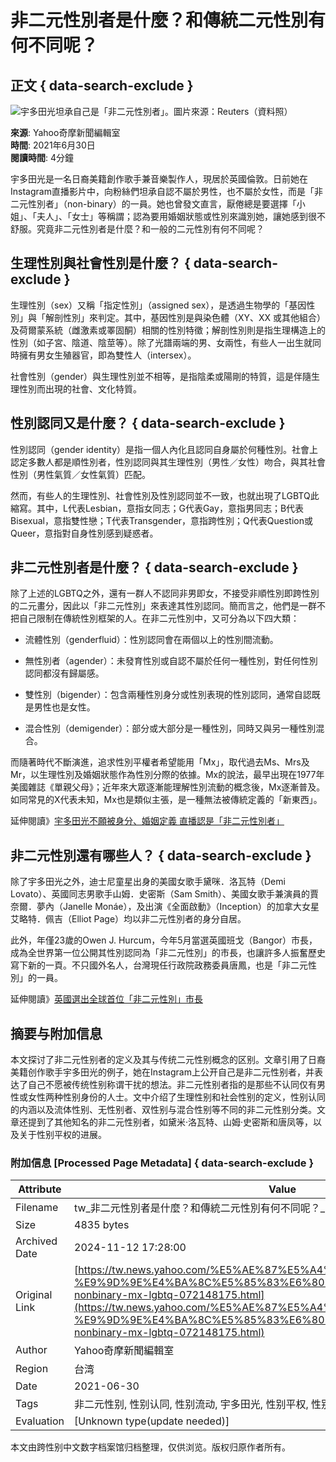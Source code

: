 # 非二元性別者是什麼？和傳統二元性別有何不同呢？

## 正文 { data-search-exclude }


![宇多田光坦承自己是「非二元性別者」。圖片來源：Reuters（資料照）](https://s.yimg.com/ny/api/res/1.2/CETePaeTz_r20TU1a9hwhA--/YXBwaWQ9aGlnaGxhbmRlcjt3PTk2MDtoPTYzNjtjZj13ZWJw/https://s.yimg.com/os/creatr-uploaded-images/2021-06/253e5300-d973-11eb-9ffe-197285658675)

**來源**: Yahoo奇摩新聞編輯室  
**時間**: 2021年6月30日  
**閱讀時間**: 4分鐘  

宇多田光是一名日裔美籍創作歌手兼音樂製作人，現居於英國倫敦。日前她在Instagram直播影片中，向粉絲們坦承自認不屬於男性，也不屬於女性，而是「非二元性別者」（non-binary）的一員。她也曾發文直言，厭倦總是要選擇「小姐」、「夫人」、「女士」等稱謂；認為要用婚姻狀態或性別來識別她，讓她感到很不舒服。究竟非二元性別者是什麼？和一般的二元性別有何不同呢？

## **生理性別與社會性別是什麼？** { data-search-exclude }

生理性別（sex）又稱「指定性別」（assigned sex），是透過生物學的「基因性別」與「解剖性別」來判定。其中，基因性別是與染色體（XY、XX 或其他組合）及荷爾蒙系統（雌激素或睪固酮）相關的性別特徵；解剖性別則是指生理構造上的性別（如子宮、陰道、陰莖等）。除了光譜兩端的男、女兩性，有些人一出生就同時擁有男女生殖器官，即為雙性人（intersex）。

社會性別（gender）與生理性別並不相等，是指陰柔或陽剛的特質，這是伴隨生理性別而出現的社會、文化特質。

## **性別認同又是什麼？** { data-search-exclude }

性別認同（gender identity）是指一個人內化且認同自身屬於何種性別。社會上認定多數人都是順性別者，性別認同與其生理性別（男性／女性）吻合，與其社會性別（男性氣質／女性氣質）匹配。

然而，有些人的生理性別、社會性別及性別認同並不一致，也就出現了LGBTQ此縮寫。其中，L代表Lesbian，意指女同志；G代表Gay，意指男同志；B代表Bisexual，意指雙性戀；T代表Transgender，意指跨性別；Q代表Question或Queer，意指對自身性別感到疑惑者。

## **非二元性別者是什麼？** { data-search-exclude }

除了上述的LGBTQ之外，還有一群人不認同非男即女，不接受非順性別即跨性別的二元畫分，因此以「非二元性別」來表達其性別認同。簡而言之，他們是一群不把自己限制在傳統性別框架的人。在非二元性別中，又可分為以下四大類：

- 流體性別（genderfluid）：性別認同會在兩個以上的性別間流動。
  
- 無性別者（agender）：未發育性別或自認不屬於任何一種性別，對任何性別認同都沒有歸屬感。
  
- 雙性別（bigender）：包含兩種性別身分或性別表現的性別認同，通常自認既是男性也是女性。
  
- 混合性別（demigender）：部分或大部分是一種性別，同時又與另一種性別混合。

而隨著時代不斷演進，追求性別平權者希望能用「Mx」，取代過去Ms、Mrs及Mr，以生理性別及婚姻狀態作為性別分際的依據。Mx的說法，最早出現在1977年美國雜誌《單親父母》；近年來大眾逐漸能理解性別流動的概念後，Mx逐漸普及。如同常見的X代表未知，Mx也是類似主張，是一種無法被傳統定義的「新東西」。

延伸閱讀》[宇多田光不願被身分、婚姻定義 直播認是「非二元性別者」](https://tw.news.yahoo.com/%E5%AE%87%E5%A4%9A%E7%94%B0%E5%85%89%E4%B8%8D%E9%A1%98%E8%A2%AB%E8%BA%AB%E5%88%86-%E5%A9%9A%E5%A7%BB%E5%AE%9A%E7%BE%A9-%E7%9B%B4%E6%92%AD%E8%AA%8D%E6%98%AF-%E9%9D%9E%E4%BA%8C%E5%85%83%E6%80%A7%E5%88%A5%E8%80%85-084226400.html)

## **非二元性別還有哪些人？** { data-search-exclude }

除了宇多田光之外，迪士尼童星出身的美國女歌手黛咪．洛瓦特（Demi Lovato）、英國同志男歌手山姆．史密斯（Sam Smith）、美國女歌手兼演員的賈奈爾．夢內（Janelle Monáe），及出演《全面啟動》（Inception）的加拿大女星艾略特．佩吉（Elliot Page）均以非二元性別者的身分自居。

此外，年僅23歲的Owen J. Hurcum，今年5月當選英國班戈（Bangor）市長，成為全世界第一位公開其性別認同為「非二元性別」的市長，也讓許多人振奮歷史寫下新的一頁。不只國外名人，台灣現任行政院政務委員唐鳳，也是「非二元性別」的一員。

延伸閱讀》[英國選出全球首位「非二元性別」市長](https://tw.news.yahoo.com/%E8%8B%B1%E5%9C%8B%E9%81%B8%E5%87%BA%E5%85%A8%E7%90%83%E9%A6%96%E4%BD%8D%E3%80%8C%E9%9D%9E%E4%BA%8C%E5%85%83%E6%80%A7%E5%88%A5%E3%80%8D%E5%B8%82%E9%95%B7-060009045.html)

## 摘要与附加信息

<!-- tcd_abstract -->
本文探讨了非二元性别者的定义及其与传统二元性别概念的区别。文章引用了日裔美籍创作歌手宇多田光的例子，她在Instagram上公开自己是非二元性别者，并表达了自己不愿被传统性别称谓干扰的想法。非二元性别者指的是那些不认同仅有男性或女性两种性别身份的人士。文中介绍了生理性别和社会性别的定义，性别认同的内涵以及流体性别、无性别者、双性别与混合性别等不同的非二元性别分类。文章还提到了其他知名的非二元性别者，如黛米·洛瓦特、山姆·史密斯和唐凤等，以及关于性别平权的进展。
<!-- tcd_abstract_end -->

### 附加信息 [Processed Page Metadata] { data-search-exclude }

| Attribute       | Value                                  |
|-----------------|----------------------------------------|
| Filename        | tw_非二元性別者是什麼？和傳統二元性別有何不同呢？_-_Yahoo奇摩新聞.md                             |
| Size            | 4835 bytes                           |
| Archived Date   | 2024-11-12 17:28:00                             |
| Original Link   | [https://tw.news.yahoo.com/%E5%AE%87%E5%A4%9A%E7%94%B0%E5%85%89-%E9%9D%9E%E4%BA%8C%E5%85%83%E6%80%A7%E5%88%A5%E8%80%85-nonbinary-mx-lgbtq-072148175.html](https://tw.news.yahoo.com/%E5%AE%87%E5%A4%9A%E7%94%B0%E5%85%89-%E9%9D%9E%E4%BA%8C%E5%85%83%E6%80%A7%E5%88%A5%E8%80%85-nonbinary-mx-lgbtq-072148175.html)                       |
| Author          | Yahoo奇摩新聞編輯室                               |
| Region          | 台湾                               |
| Date            | 2021-06-30                                 |
| Tags            | 非二元性别, 性别认同, 性别流动, 宇多田光, 性别平权, 性别教育                                 |
| Evaluation            | [Unknown type(update needed)]                                 |
<!-- tcd_table_end -->

本文由跨性别中文数字档案馆归档整理，仅供浏览。版权归原作者所有。
